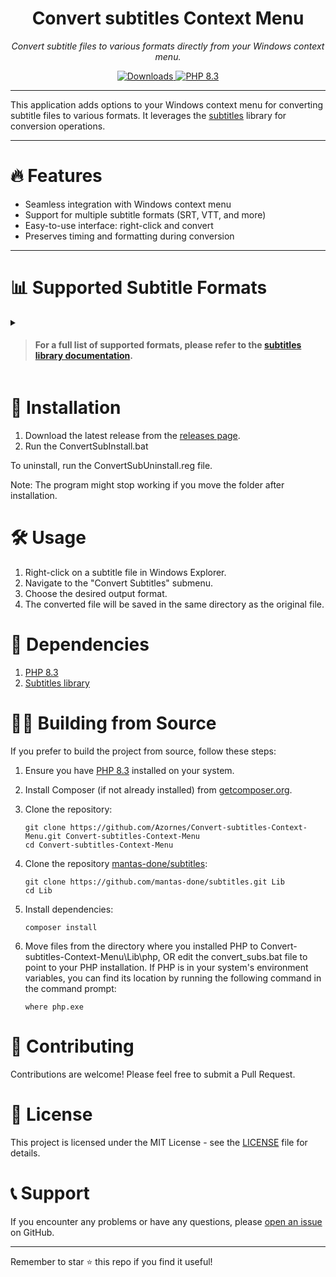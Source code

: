 <p align="center">
  <h1 align="center">Convert subtitles Context Menu</h1>
  <p align="center"><i>Convert subtitle files to various formats directly from your Windows context menu.</i></p>
</p>

<p align="center">
   <a href="https://github.com/Azornes/Convert-subtitles-Context-Menu/releases">
    <img alt="Downloads" src="https://img.shields.io/github/downloads/Azornes/Convert-subtitles-Context-Menu/total?label=Downloads&style=flat-square">
   </a>
  <a href="https://www.php.net/">
    <img alt="PHP 8.3" src="https://img.shields.io/badge/PHP-8.3-777BB4?logo=PHP&logoColor=FFFFFF&style=flat-square">
   </a>
</p>

---

This application adds options to your Windows context menu for converting subtitle files to various formats. It leverages the [subtitles](https://github.com/mantas-done/subtitles) library for conversion operations.

---

# 🔥 Features

- Seamless integration with Windows context menu
- Support for multiple subtitle formats (SRT, VTT, and more)
- Easy-to-use interface: right-click and convert
- Preserves timing and formatting during conversion

---

# 📊 Supported Subtitle Formats
<details>
<summary>

> #### For a full list of supported formats, please refer to the [subtitles library documentation](https://github.com/mantas-done/subtitles).
</summary>

| Format                                                                                                | Extension | Internal format name |
|-------------------------------------------------------------------------------------------------------|-----------|----------------------|
| [SubRip](https://en.wikipedia.org/wiki/SubRip#SubRip_text_file_format)                                | .srt      | srt                  |
| [WebVTT](https://en.wikipedia.org/wiki/WebVTT)                                                        | .vtt      | vtt                  |
| [Scenarist](http://www.theneitherworld.com/mcpoodle/SCC_TOOLS/DOCS/SCC_FORMAT.HTML)                   | .scc      | scc                  |
| [Spruce Technologies SubTitles](https://pastebin.com/ykGM9qjZ)                                        | .stl      | stl                  |
| [Youtube Subtitles](https://webdev-il.blogspot.lt/2010/01/sbv-file-format-for-youtube-subtitles.html) | .sbv      | sbv                  |
| [SubViewer](https://wiki.videolan.org/SubViewer)                                                      | .sub      | sub_subviewer        |
| [MicroDVD](https://en.wikipedia.org/wiki/MicroDVD)                                                    | .sub      | sub_microdvd         |
| Advanced Sub Station                                                                                  | .ass      | ass                  |
| [Netflix Timed Text](https://en.wikipedia.org/wiki/Timed_Text_Markup_Language)                        | .dfxp     | dfxp                 |
| [TTML](https://en.wikipedia.org/wiki/Timed_Text_Markup_Language)                                      | .ttml     | ttml                 |
| [SAMI](https://en.wikipedia.org/wiki/SAMI)                                                            | .smi      | smi                  |
| QuickTime                                                                                             | .qt.txt   | txt_quicktime        |
| [LyRiCs](https://en.wikipedia.org/wiki/LRC_(file_format))                                             | .lrc      | lrc                  |
| Comma separated values                                                                                | .csv      | csv                  |
| Plaintext                                                                                             | .txt      | txt                  |

</details>

# 🚀 Installation

1. Download the latest release from the [releases page](https://github.com/Azornes/Convert-subtitles-Context-Menu/releases).
2. Run the ConvertSubInstall.bat

To uninstall, run the ConvertSubUninstall.reg file.

Note: The program might stop working if you move the folder after installation.

# 🛠 Usage

1. Right-click on a subtitle file in Windows Explorer.
2. Navigate to the "Convert Subtitles" submenu.
3. Choose the desired output format.
4. The converted file will be saved in the same directory as the original file.

# 🧩 Dependencies
1. [PHP 8.3](https://windows.php.net/download#php-8.3)
2. [Subtitles library](https://github.com/mantas-done/subtitles)

# 🧑‍💻 Building from Source

If you prefer to build the project from source, follow these steps:

1. Ensure you have [PHP 8.3](https://windows.php.net/download#php-8.3) installed on your system.
2. Install Composer (if not already installed) from [getcomposer.org](https://getcomposer.org/).
3. Clone the repository:
   ```
   git clone https://github.com/Azornes/Convert-subtitles-Context-Menu.git Convert-subtitles-Context-Menu
   cd Convert-subtitles-Context-Menu
   ```

4. Clone the repository [mantas-done/subtitles](https://github.com/mantas-done/subtitles):
   ```
   git clone https://github.com/mantas-done/subtitles.git Lib
   cd Lib
   ```
5. Install dependencies:
   ```
   composer install
   ```
6. Move files from the directory where you installed PHP to Convert-subtitles-Context-Menu\Lib\php, OR edit the convert_subs.bat file to point to your PHP installation.
If PHP is in your system's environment variables, you can find its location by running the following command in the command prompt:
   ```
   where php.exe
   ```


# 🤝 Contributing

Contributions are welcome! Please feel free to submit a Pull Request.

# 📄 License

This project is licensed under the MIT License - see the [LICENSE](https://github.com/Azornes/Convert-subtitles-Context-Menu/blob/main/LICENSE.md) file for details.

# 📞 Support

If you encounter any problems or have any questions, please [open an issue](https://github.com/Azornes/Convert-subtitles-Context-Menu/issues) on GitHub.

---

Remember to star ⭐ this repo if you find it useful!
